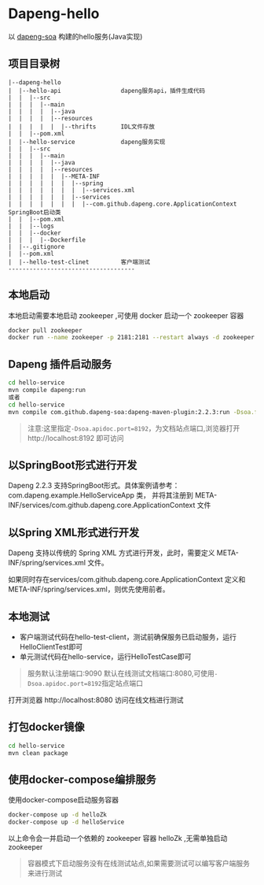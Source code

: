 # Dapeng-hello
以 [dapeng-soa](https://github.com/dapeng-soa/dapeng-soa) 构建的hello服务(Java实现)

## 项目目录树
```
|--dapeng-hello
|  |--hello-api                 dapeng服务api，插件生成代码
|  |  |--src
|  |  |  |--main
|  |  |  |  |--java
|  |  |  |  |--resources
|  |  |  |  |  |--thrifts       IDL文件存放
|  |  |--pom.xml
|  |--hello-service             dapeng服务实现
|  |  |--src
|  |  |  |--main
|  |  |  |  |--java
|  |  |  |  |--resources
|  |  |  |  |  |--META-INF
|  |  |  |  |  |  |--spring
|  |  |  |  |  |  |  |--services.xml
|  |  |  |  |  |  |--services
|  |  |  |  |  |  |  |--com.github.dapeng.core.ApplicationContext   SpringBoot启动类
|  |  |--pom.xml
|  |  |--logs
|  |  |--docker
|  |  |  |--Dockerfile          
|  |--.gitignore
|  |--pom.xml
|  |--hello-test-clinet         客户端测试
------------------------------------
```

## 本地启动
本地启动需要本地启动 zookeeper ,可使用 docker 启动一个 zookeeper 容器
```bash
docker pull zookeeper
docker run --name zookeeper -p 2181:2181 --restart always -d zookeeper
```
## Dapeng 插件启动服务

```bash
cd hello-service
mvn compile dapeng:run
或者
cd hello-service
mvn compile com.github.dapeng-soa:dapeng-maven-plugin:2.2.3:run -Dsoa.freq.limit.enable=false -Dsoa.apidoc.port=8192
```
> 注意:这里指定`-Dsoa.apidoc.port=8192`，为文档站点端口,浏览器打开 http://localhost:8192 即可访问

## 以SpringBoot形式进行开发
Dapeng 2.2.3 支持SpringBoot形式。具体案例请参考：com.dapeng.example.HelloServiceApp 类，
并将其注册到 META-INF/services/com.github.dapeng.core.ApplicationContext 文件

## 以Spring XML形式进行开发
Dapeng 支持以传统的 Spring XML 方式进行开发，此时，需要定义 META-INF/spring/services.xml 文件。

如果同时存在services/com.github.dapeng.core.ApplicationContext 定义和 META-INF/spring/services.xml，则优先使用前者。

## 本地测试
- 客户端测试代码在hello-test-client，测试前确保服务已启动服务，运行HelloClientTest即可
- 单元测试代码在hello-service，运行HelloTestCase即可
>服务默认注册端口:9090
>默认在线测试文档端口:8080,可使用`-Dsoa.apidoc.port=8192`指定站点端口

打开浏览器 http://localhost:8080 访问在线文档进行测试

## 打包docker镜像

```bash
cd hello-service
mvn clean package
```

## 使用docker-compose编排服务
使用docker-compose启动服务容器
```bash
docker-compose up -d helloZk
docker-compose up -d helloService
```
以上命令会一并启动一个依赖的 zookeeper 容器 helloZk ,无需单独启动 zookeeper

> 容器模式下启动服务没有在线测试站点,如果需要测试可以编写客户端服务来进行测试






